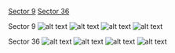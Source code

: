 [Sector 9](#sector9)
[Sector 36](#sector36)

<a name = "sector9"></a>
Sector 9
![alt text](/images/WASP-031_Sector_9/WASP-031_Sector_9_a_TimeSeries.png)
![alt text](/images/WASP-031_Sector_9/WASP-031_Sector_9_b_FoldedLightCurve.png)
![alt text](/images/WASP-031_Sector_9/WASP-031_Sector_9_b_IndividualTransitsWithFit.png)
![alt text](/images/WASP-031_Sector_9/WASP-031_Sector_9_c_TimingResiduals.png)

<a name = "sector36"></a>
Sector 36
![alt text](/images/WASP-031_Sector_36/WASP-031_Sector_36_a_TimeSeries.png)
![alt text](/images/WASP-031_Sector_36/WASP-031_Sector_36_b_FoldedLightCurve.png)
![alt text](/images/WASP-031_Sector_36/WASP-031_Sector_36_b_IndividualTransitsWithFit.png)
![alt text](/images/WASP-031_Sector_36/WASP-031_Sector_36_c_TimingResiduals.png)

